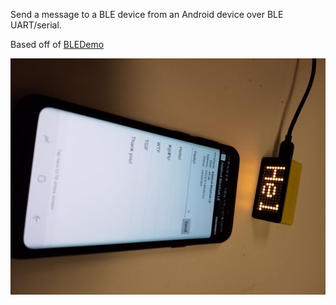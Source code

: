 Send a message to a BLE device from an Android device over BLE UART/serial.

Based off of [BLEDemo](https://github.com/RatioLabs/BLEService/tree/master/BLEDemo)

![BLE UART](BLE_UART.jpg)